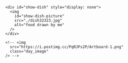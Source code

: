   </svg>

        <div id="show-dish" style="display: none">
          <img
            id="show-dish-picture"
            src="./dish32323.jpg"
            alt="food drawn by me"
          />
        </div>

        <!-- <img
          src="https://i.postimg.cc/PqRJFs2P/Artboard-1.png"
          class="day_image"
        /> -->